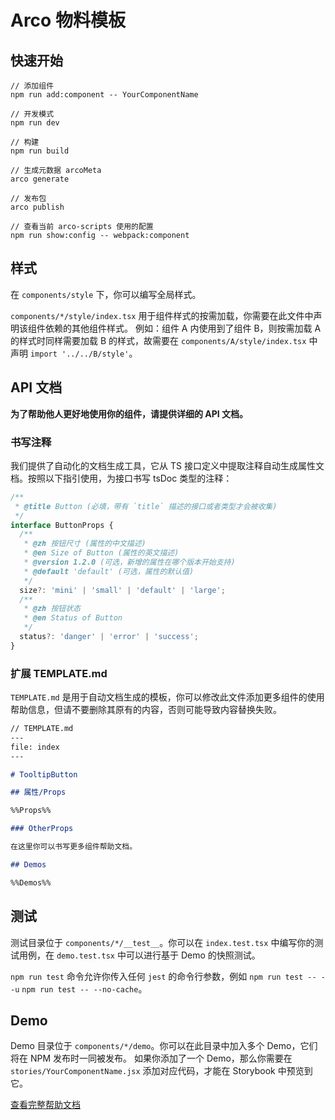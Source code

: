 # Arco 物料模板

## 快速开始

```
// 添加组件
npm run add:component -- YourComponentName

// 开发模式
npm run dev

// 构建
npm run build

// 生成元数据 arcoMeta
arco generate

// 发布包
arco publish

// 查看当前 arco-scripts 使用的配置
npm run show:config -- webpack:component
```

## 样式

在 `components/style` 下，你可以编写全局样式。

`components/*/style/index.tsx` 用于组件样式的按需加载，你需要在此文件中声明该组件依赖的其他组件样式。 例如：组件 A 内使用到了组件 B，则按需加载 A 的样式时同样需要加载 B 的样式，故需要在 `components/A/style/index.tsx` 中声明 `import '../../B/style'`。

## API 文档

**为了帮助他人更好地使用你的组件，请提供详细的 API 文档。**

### 书写注释

我们提供了自动化的文档生成工具，它从 TS 接口定义中提取注释自动生成属性文档。按照以下指引使用，为接口书写 tsDoc 类型的注释：

```typescript
/**
 * @title Button (必填，带有 `title` 描述的接口或者类型才会被收集)
 */
interface ButtonProps {
  /**
   * @zh 按钮尺寸 (属性的中文描述)
   * @en Size of Button (属性的英文描述)
   * @version 1.2.0 (可选，新增的属性在哪个版本开始支持)
   * @default 'default' (可选，属性的默认值)
   */
  size?: 'mini' | 'small' | 'default' | 'large';
  /**
   * @zh 按钮状态
   * @en Status of Button
   */
  status?: 'danger' | 'error' | 'success';
}
```

### 扩展 TEMPLATE.md

`TEMPLATE.md` 是用于自动文档生成的模板，你可以修改此文件添加更多组件的使用帮助信息，但请不要删除其原有的内容，否则可能导致内容替换失败。

```markdown
// TEMPLATE.md
---
file: index
---

# TooltipButton

## 属性/Props

%%Props%%

### OtherProps

在这里你可以书写更多组件帮助文档。

## Demos

%%Demos%%
```

## 测试

测试目录位于 `components/*/__test__`。你可以在 `index.test.tsx` 中编写你的测试用例，在 `demo.test.tsx` 中可以进行基于 Demo 的快照测试。

`npm run test` 命令允许你传入任何 `jest` 的命令行参数，例如 `npm run test -- --u` `npm run test -- --no-cache`。

## Demo

Demo 目录位于 `components/*/demo`。你可以在此目录中加入多个 Demo，它们将在 NPM 发布时一同被发布。
如果你添加了一个 Demo，那么你需要在 `stories/YourComponentName.jsx` 添加对应代码，才能在 Storybook 中预览到它。

[查看完整帮助文档](https://arco.design/cli)

